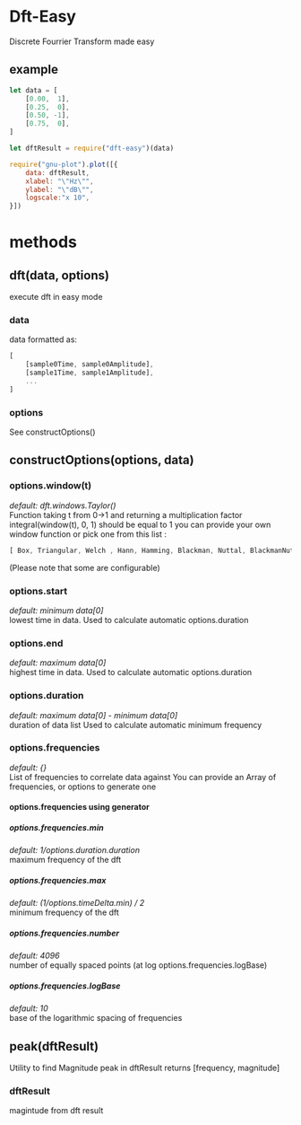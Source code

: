 Dft-Easy
===============================================
Discrete Fourrier Transform made easy

## example
```js
let data = [
	[0.00,  1],
	[0.25,  0],
	[0.50, -1],
	[0.75,  0],
]

let dftResult = require("dft-easy")(data)

require("gnu-plot").plot([{
	data: dftResult,
	xlabel: "\"Hz\"",
	ylabel: "\"dB\"",
	logscale:"x 10",
}])
```

# methods

## dft(data, options)
execute dft in easy mode

### data
data formatted as:
```js
[
	[sample0Time, sample0Amplitude],
	[sample1Time, sample1Amplitude],
	...
]
```

### options
See constructOptions()

## constructOptions(options, data)
### options.window(t)
*default: dft.windows.Taylor()*  
Function taking t from 0->1 and returning a multiplication factor
integral(window(t), 0, 1) should be equal to 1
you can provide your own window function or pick one from this list :
```js
[ Box, Triangular, Welch , Hann, Hamming, Blackman, Nuttal, BlackmanNuttal, BlackmanHarris, FlatTop , Taylor , Tukey ]
```
(Please note that some are configurable)
### options.start
*default: minimum data[0]*  
lowest time in data.
Used to calculate automatic options.duration
### options.end
*default: maximum data[0]*  
highest time in data.
Used to calculate automatic options.duration
### options.duration
*default: maximum data[0] - minimum data[0]*  
duration of data list
Used to calculate automatic minimum frequency
### options.frequencies
*default: {}*  
List of frequencies to correlate data against
You can provide an Array of frequencies, or options to generate one
#### options.frequencies using generator
##### options.frequencies.min
*default: 1/options.duration.duration*  
maximum frequency of the dft
##### options.frequencies.max
*default: (1/options.timeDelta.min) / 2*  
minimum frequency of the dft
##### options.frequencies.number
*default: 4096*  
number of equally spaced points (at log options.frequencies.logBase)
##### options.frequencies.logBase
*default: 10*  
base of the logarithmic spacing of frequencies

## peak(dftResult)
Utility to find Magnitude peak in dftResult
returns [frequency, magnitude]
### dftResult
magintude from dft result
